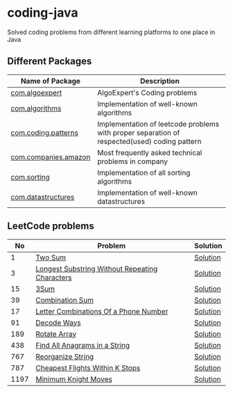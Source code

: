 # coding-java
Solved coding problems from different learning platforms to one place in Java

## Different Packages
| Name of Package | Description |
| ----------------| ----------- |
| [com.algoexpert](https://github.com/ndesai15/coding-java/tree/master/src/com/algoexpert) | AlgoExpert's Coding problems |
| [com.algorithms](https://github.com/ndesai15/coding-java/tree/master/src/com/algorithms) | Implementation of well-known algorithms |
| [com.coding.patterns](https://github.com/ndesai15/coding-java/tree/master/src/com/coding/patterns) | Implementation of leetcode problems with proper separation of respected(used) coding pattern |
| [com.companies.amazon](https://github.com/ndesai15/coding-java/tree/master/src/com/companies) | Most frequently asked technical problems in company |
| [com.sorting](https://github.com/ndesai15/coding-java/tree/master/src/com/sorting) | Implementation of all sorting algorithms |
| [com.datastructures](https://github.com/ndesai15/coding-java/tree/master/src/com/datastructures) | Implementation of well-known datastructures |


## LeetCode problems
| No | Problem | Solution |
| --- | ------ | -------- | 
| 1 | [Two Sum](https://leetcode.com/problems/two-sum/) | [Solution](https://github.com/ndesai15/coding-java/blob/master/src/com/coding/patterns/basicprogramming/TwoSum.java)
| 3 | [Longest Substring Without Repeating Characters](https://leetcode.com/problems/longest-substring-without-repeating-characters/) | [Solution](https://github.com/ndesai15/coding-java/blob/master/src/com/coding/patterns/slidingWindow/LongestSubStringWithOutRepeatingCharacters.java)
| 15 | [3Sum](https://leetcode.com/problems/3sum/) | [Solution](https://github.com/ndesai15/coding-java/blob/master/src/com/coding/patterns/twoPointers/TripletSumToZero.java)
| 39 | [Combination Sum](https://leetcode.com/problems/combination-sum/) | [Solution](https://github.com/ndesai15/coding-java/blob/master/src/com/coding/patterns/backtracking/CombinationSum.java)
| 17 | [Letter Combinations Of a Phone Number](https://leetcode.com/problems/letter-combinations-of-a-phone-number/) | [Solution](https://github.com/ndesai15/coding-java/blob/master/src/com/coding/patterns/backtracking/LetterCombinations.java)
| 91 | [Decode Ways](https://leetcode.com/problems/decode-ways/) | [Solution](https://github.com/ndesai15/coding-java/blob/master/src/com/coding/patterns/backtracking/DecodeWays.java)
| 189 | [Rotate Array](https://leetcode.com/problems/rotate-array/) | [Solution](https://github.com/ndesai15/coding-java/blob/master/src/com/coding/patterns/inplace/arrayInPlace/RotateArrays.java)
| 438 | [Find All Anagrams in a String](https://leetcode.com/problems/find-all-anagrams-in-a-string/) | [Solution](https://github.com/ndesai15/coding-java/blob/master/src/com/coding/patterns/slidingWindow/StringAnagrams.java)
| 767 | [Reorganize String](https://leetcode.com/problems/reorganize-string/) | [Solution](https://github.com/ndesai15/coding-java/blob/master/src/com/coding/patterns/heap/ReOrganizeString.java)
| 787 | [Cheapest Flights Within K Stops](https://leetcode.com/problems/cheapest-flights-within-k-stops/) | [Solution](https://github.com/ndesai15/coding-java/blob/master/src/com/algorithms/CheapestFlightsWithinKStops.java)
| 1197 | [Minimum Knight Moves](https://leetcode.com/problems/minimum-knight-moves/) | [Solution](https://github.com/ndesai15/coding-java/blob/master/src/com/coding/patterns/bfs/MinimumKnightMoves.java)
